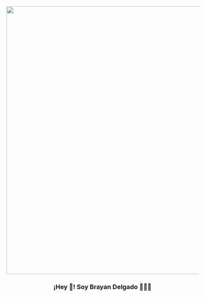 
   <img align="center" width="700" src="https://github.com/br3y3n/br3y3n/assets/124065150/681e2ab1-cf6e-44c8-a6a4-5c5fa30fb96f" />

   <h3 align="center">¡Hey 👋! Soy Brayan Delgado 👨🏻‍💻</h3>
